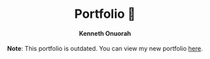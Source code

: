 <h1 align="center">Portfolio 💼</h1>
<h4 align="center">Kenneth Onuorah</h3>

<p align="center">
  <strong>Note</strong>: This portfolio is outdated. You can view my new portfolio <a href="https://kennethonuorah.vercel.app">here</a>.  
</p>
